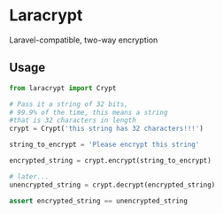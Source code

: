 # Laracrypt

Laravel-compatible, two-way encryption


## Usage

```python
from laracrypt import Crypt

# Pass it a string of 32 bits, 
# 99.9% of the time, this means a string
#that is 32 characters in length
crypt = Crypt('this string has 32 characters!!!')

string_to_encrypt = 'Please encrypt this string'

encrypted_string = crypt.encrypt(string_to_encrypt)

# later...
unencrypted_string = crypt.decrypt(encrypted_string)

assert encrypted_string == unencrypted_string
```
